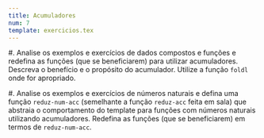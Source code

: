 ```yaml
---
title: Acumuladores
num: 7
template: exercicios.tex
---
```


#.  Analise os exemplos e exercícios de dados compostos e funções e redefina as
    funções (que se beneficiarem) para utilizar acumuladores. Descreva
    o benefício e o propósito do acumulador. Utilize a função `foldl` onde for
    apropriado.

#.  Analise os exemplos e exercícios de números naturais e defina uma função
    `reduz-num-acc` (semelhante a função `reduz-acc` feita em sala) que
    abstraia o comportamento do template para funções com números naturais
    utilizando acumuladores. Redefina as funções (que se beneficiarem) em
    termos de `reduz-num-acc`.

<!-- vim: set spell spelllang=pt_br: !-->
